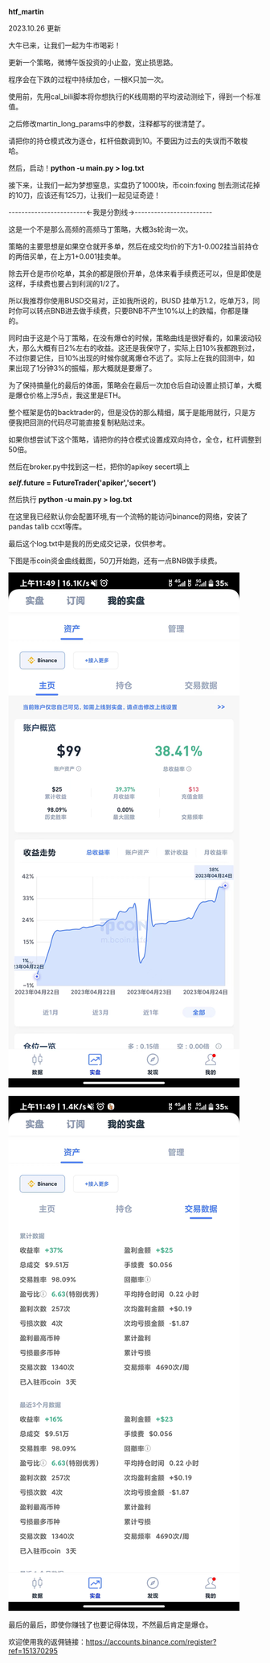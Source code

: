 **htf_martin**



2023.10.26 更新



大牛已来，让我们一起为牛市喝彩！



更新一个策略，微博午饭投资的小止盈，宽止损思路。



程序会在下跌的过程中持续加仓，一根K只加一次。



使用前，先用cal_bili脚本将你想执行的K线周期的平均波动测绘下，得到一个标准值。



之后修改martin_long_params中的参数，注释都写的很清楚了。



请把你的持仓模式改为逐仓，杠杆倍数调到10。不要因为过去的失误而不敢梭哈。



然后，启动！**python -u main.py > log.txt**



接下来，让我们一起为梦想窒息，实盘扔了1000块，币coin:foxing 刨去测试花掉的10刀，应该还有125刀，让我们一起见证奇迹！



------------------------<-我是分割线->------------------------



这是一个不是那么高频的高频马丁策略，大概3s轮询一次。



策略的主要思想是如果空仓就开多单，然后在成交均价的下方1-0.002挂当前持仓的两倍买单，在上方1+0.001挂卖单。



除去开仓是市价吃单，其余的都是限价开单，总体来看手续费还可以，但是即使是这样，手续费也要占到利润的1/2了。



所以我推荐你使用BUSD交易对，正如我所说的，BUSD 挂单万1.2，吃单万3，同时你可以转点BNB进去做手续费，只要BNB不产生10%以上的跌幅，你都是赚的。



同时由于这是个马丁策略，在没有爆仓的时候，策略曲线是很好看的，如果波动较大，那么大概有日2%左右的收益。这还是我保守了，实际上日10%我都跑到过，不过你要记住，日10%出现的时候你就离爆仓不远了。实际上在我的回测中，如果出现了1分钟3%的振幅，那大概就是要爆了。



为了保持搞量化的最后的体面，策略会在最后一次加仓后自动设置止损订单，大概是爆仓价格上浮5点，我这里是ETH。



整个框架是仿的backtrader的，但是没仿的那么精细，属于是能用就行，只是方便我把回测的代码尽可能直接复制粘贴过来。



如果你想尝试下这个策略，请把你的持仓模式设置成双向持仓，全仓，杠杆调整到50倍。



然后在broker.py中找到这一栏，把你的apikey secert填上



***self*.future = FutureTrader('apiker','secert')**



然后执行 **python -u main.py > log.txt**



在这里我已经默认你会配置环境,有一个流畅的能访问binance的网络，安装了pandas talib ccxt等库。



最后这个log.txt中是我的历史成交记录，仅供参考。



下图是币coin资金曲线截图，50刀开始跑，还有一点BNB做手续费。



![资金曲线](./资金曲线.jpg)



![交易数据](./交易数据.jpg)



最后的最后，即使你赚钱了也要记得体现，不然最后肯定是爆仓。



欢迎使用我的返佣链接：https://accounts.binance.com/register?ref=151370295